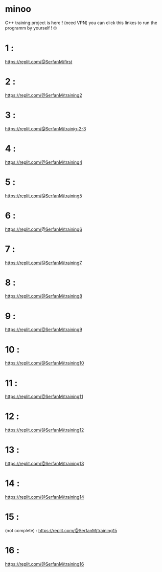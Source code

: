 # minoo
C++ training project is here ! (need VPN)
you can click this linkes to run the programm by yourself ! 🙄
  # 1 :
 https://replit.com/@SerfanM/first
  # 2 :
 https://replit.com/@SerfanM/training2
  # 3 :
 https://replit.com/@SerfanM/trainig-2-3
  # 4 :
 https://replit.com/@SerfanM/training4
  # 5 :
 https://replit.com/@SerfanM/training5
  # 6 :
  https://replit.com/@SerfanM/training6
  # 7 :
  https://replit.com/@SerfanM/training7
  # 8 :
  https://replit.com/@SerfanM/training8
  # 9 :
  https://replit.com/@SerfanM/training9
  # 10 :
  https://replit.com/@SerfanM/training10
  # 11 :
  https://replit.com/@SerfanM/training11
  # 12 :
  https://replit.com/@SerfanM/training12
  # 13 :
  https://replit.com/@SerfanM/training13
  # 14 :
  https://replit.com/@SerfanM/training14
  # 15 :
  (not complete) : https://replit.com/@SerfanM/training15
  # 16 :
  https://replit.com/@SerfanM/training16
